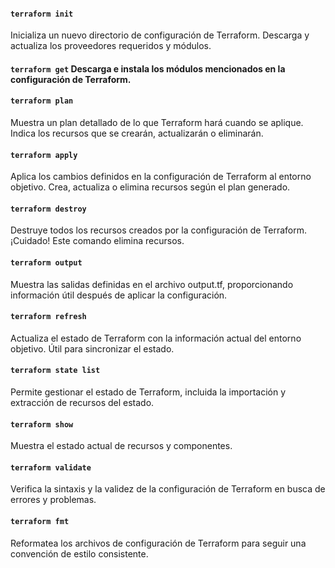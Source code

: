 #### ````terraform init```` 
Inicializa un nuevo directorio de configuración de Terraform. Descarga y actualiza los proveedores requeridos y módulos.

#### ````terraform get```` Descarga e instala los módulos mencionados en la configuración de Terraform.

#### ````terraform plan```` 
Muestra un plan detallado de lo que Terraform hará cuando se aplique. Indica los recursos que se crearán, actualizarán o eliminarán.

#### ````terraform apply```` 
Aplica los cambios definidos en la configuración de Terraform al entorno objetivo. Crea, actualiza o elimina recursos según el plan generado.

#### ````terraform destroy```` 
Destruye todos los recursos creados por la configuración de Terraform. ¡Cuidado! Este comando elimina recursos.

#### ````terraform output```` 
Muestra las salidas definidas en el archivo output.tf, proporcionando información útil después de aplicar la configuración.

#### ````terraform refresh```` 
Actualiza el estado de Terraform con la información actual del entorno objetivo. Útil para sincronizar el estado.

#### ````terraform state list```` 
Permite gestionar el estado de Terraform, incluida la importación y extracción de recursos del estado.

#### ````terraform show```` 
Muestra el estado actual de recursos y componentes.

#### ````terraform validate```` 
Verifica la sintaxis y la validez de la configuración de Terraform en busca de errores y problemas.

#### ````terraform fmt```` 
Reformatea los archivos de configuración de Terraform para seguir una convención de estilo consistente.